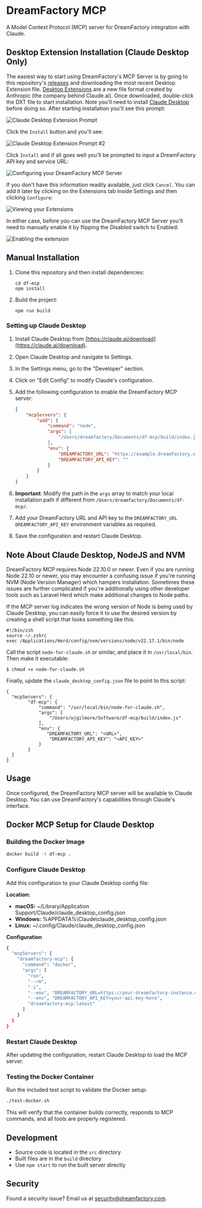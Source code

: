 # DreamFactory MCP

A Model Context Protocol (MCP) server for DreamFactory integration with Claude.

## Desktop Extension Installation (Claude Desktop Only)

The easiest way to start using DreamFactory's MCP Server is by going to this repository's [releases](https://github.com/dreamfactorysoftware/df-mcp/releases) and downloading the most recent Desktop Extension file. [Desktop Extensions](https://www.anthropic.com/engineering/desktop-extensions) are a new file format created by Anthropic (the company behind Claude.ai). Once downloaded, double-click the DXT file to start installation. Note you'll need to install [Claude Desktop](https://claude.ai/download) before doing so. After starting installation you'll see this prompt:

![Claude Desktop Extension Prompt](/images/dxt-install-prompt1.png)

Click the `Install` button and you'll see:

![Claude Desktop Extension Prompt #2](/images/dxt-install-prompt2.png)

Click `Install` and if all goes well you'll be prompted to input a DreamFactory API key and service URL:

![Configuring your DreamFactory MCP Server](/images/dxt-install-configure.png)

If you don't have this information readily available, just click `Cancel`. You can add it later by clicking on the Extensions tab inside Settings and then clicking `Configure`:

![Viewing your Extensions](/images/dxt-install-success.png)

In either case, before you can use the DreamFactory MCP Server you'll need to manually enable it by flipping the Disabled switch to Enabled:

![Enabling the extension](/images/dxt-disabled-switch.png)

## Manual Installation

1. Clone this repository and then install dependencies:
   ```
   cd df-mcp
   npm install
   ```

3. Build the project:
   ```
   npm run build
   ```

### Setting up Claude Desktop

1. Install Claude Desktop from [https://claude.ai/download](https://claude.ai/download).

2. Open Claude Desktop and navigate to Settings.

3. In the Settings menu, go to the "Developer" section.

4. Click on "Edit Config" to modify Claude's configuration.

5. Add the following configuration to enable the DreamFactory MCP server:
   ```json
   {
       "mcpServers": {
           "add": {
               "command": "node",
               "args": [
                   "/Users/dreamfactory/Documents/df-mcp/build/index.js"
               ],
               "env": {
                   "DREAMFACTORY_URL": "https://example.dreamfactory.com/api/v2/<service-name>",
                   "DREAMFACTORY_API_KEY": ""
               }
           }
       }
   }
   ```

6. **Important**: Modify the path in the `args` array to match your local installation path if different from `/Users/dreamfactory/Documents/df-mcp/`.

7. Add your DreamFactory URL and API key to the `DREAMFACTORY_URL` `DREAMFACTORY_API_KEY` environment variables as required.

8. Save the configuration and restart Claude Desktop.

## Note About Claude Desktop, NodeJS and NVM

DreamFactory MCP requires Node 22.10.0 or newer. Even if you are running Node 22.10 or newer, you may encounter a confusing issue if you're running NVM (Node Version Manager) which hampers installation. Sometimes these issues are further complicated if you're additionally using other developer tools such as Laravel Herd which make additional changes to Node paths.

If the MCP server log indicates the wrong version of Node is being used by Claude Desktop, you can easily force it to use the desired version by creating a shell script that looks something like this:

```
#!/bin/zsh
source ~/.zshrc
exec /Applications/Herd/config/nvm/versions/node/v22.17.1/bin/node
```

Call the script `node-for-claude.sh` or similar, and place it in `/usr/local/bin`. Then make it executable:

```
$ chmod +x node-for-claude.sh
```

Finally, update the `claude_desktop_config.json` file to point to this script:

```
{
  "mcpServers": {
        "df-mcp": {
            "command": "/usr/local/bin/node-for-claude.sh",
            "args": [
                "/Users/wjgilmore/Software/df-mcp/build/index.js"
            ],
            "env": {
               "DREAMFACTORY_URL": "<URL>",
                "DREAMFACTORY_API_KEY": "<API_KEY>"
            }
        }
  }
}
```

## Usage

Once configured, the DreamFactory MCP server will be available to Claude Desktop. You can use DreamFactory's capabilities through Claude's interface.

## Docker MCP Setup for Claude Desktop

### Building the Docker Image

```bash
docker build -t df-mcp .
```

### Configure Claude Desktop
Add this configuration to your Claude Desktop config file:

**Location:**
- **macOS:** ~/Library/Application Support/Claude/claude_desktop_config.json
- **Windows:** %APPDATA%\Claude\claude_desktop_config.json
- **Linux:** ~/.config/Claude/claude_desktop_config.json

**Configuration**

```bash
{
  "mcpServers": {
    "dreamfactory-mcp": {
      "command": "docker",
      "args": [
        "run",
        "--rm",
        "-i",
        "--env", "DREAMFACTORY_URL=https://your-dreamfactory-instance.com/api/v2/<service-name>",
        "--env", "DREAMFACTORY_API_KEY=your-api-key-here",
        "dreamfactory-mcp:latest"
      ]
    }
  }
}
```
### Restart Claude Desktop
After updating the configuration, restart Claude Desktop to load the MCP server.

### Testing the Docker Container

Run the included test script to validate the Docker setup:

```bash
./test-docker.sh
```

This will verify that the container builds correctly, responds to MCP commands, and all tools are properly registered.

## Development

- Source code is located in the `src` directory
- Built files are in the `build` directory
- Use `npm start` to run the built server directly

## Security

Found a security issue? Email us at security@dreamfactory.com.
